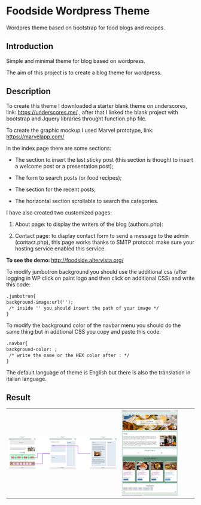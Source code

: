 # Foodside Wordpress Theme

Wordpres theme based on bootstrap for food blogs and recipes.

## Introduction 
Simple and minimal theme for blog based on wordpress.

The aim of this project is to create a blog theme for wordpress.

## Description 

To create this theme I downloaded a starter blank theme on underscores, link: https://underscores.me/
, after that I linked the blank project with bootstrap and Jquery libraries throught function.php file.

To create the graphic mockup I used Marvel prototype, link: https://marvelapp.com/

In the index page there are some sections:

- The section to insert the last sticky post (this section is thought to insert a welcome post or a presentation post);

- The form to search posts (or food recipes);

- The section for the recent posts;

- The horizontal section scrollable to search the categories.


I have also created two customized pages:

1. About page: to display the writers of the blog (authors.php):

2. Contact page: to display contact form to send a message to the admin (contact.php), this page works thanks to SMTP protocol: make sure your hosting service enabled this service.

<b> To see the demo: </b> http://foodside.altervista.org/


To modify jumbotron background you should use the additional css (after logging in WP click on paint logo and then click on additional CSS) and write this code:
```
.jumbotron{
background-image:url('');
 /* inside '' you should insert the path of your image */
}
```

To modify the background color of the navbar menu you should do the same thing but in addtional CSS you copy and paste this code:
```
.navbar{
background-color: ;
 /* write the name or the HEX color after : */
}
```
The default language of theme is English but there is also the translation in italian language.


## Result

<div align="center">
<table>
  <tr>
    <td><img src="screenshot/mockup_foodside.png" width="100%"/></td> 
    <td><img src="screenshot/screenshot_foodside.png"width="80%"/></td>   
  </tr>
</table>
</div>



